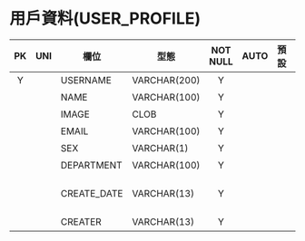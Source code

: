 # 用戶資料(USER_PROFILE)

PK|UNI|欄位|型態|NOT NULL|AUTO|預設|定義
:-:|:-:|-|-|:-:|:-:|-|-
Y||USERNAME|VARCHAR(200)|Y|||帳號ID
|||NAME|VARCHAR(100)|Y|||用戶姓名
|||IMAGE|CLOB|Y|||大頭照
|||EMAIL|VARCHAR(100)|Y|||用戶EMAIL
|||SEX|VARCHAR(1)|Y|||性別
|||DEPARTMENT|VARCHAR(100)|Y|||部門
|||CREATE_DATE|VARCHAR(13)|Y|||創建時間，YYYYMMDD HHMM
|||CREATER|VARCHAR(13)|Y|||創建者
